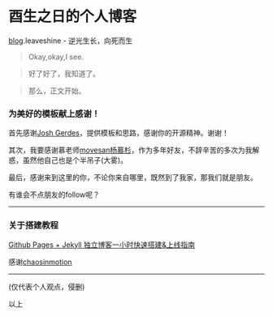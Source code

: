 # 酉生之日的个人博客

[blog](https://leaveshine.me).leaveshine - 逆光生长，向死而生

> Okay,okay,I see.

> 好了好了，我知道了。

>那么，正文开始。

### 为美好的模板献上感谢！

首先感谢[Josh Gerdes](https://github.com/joshgerdes)，提供模板和思路，感谢你的开源精神。谢谢！

其次，我要感谢慕老师[movesan杨慕杉](http://movesan.me/)，作为多年好友，不辞辛苦的多次为我解惑，虽然他自己也是个半吊子(大雾)。

最后，感谢来到这里的你，不论你来自哪里，既然到了我家，那我们就是朋友。

有谁会不点朋友的follow呢？

-------------

### 关于搭建教程

[Github Pages + Jekyll 独立博客一小时快速搭建&上线指南](http://playingfingers.com/2016/03/26/build-a-blog/)

感谢[chaosinmotion](https://github.com/chaosinmotion)





---
(仅代表个人观点，侵删)

 以上